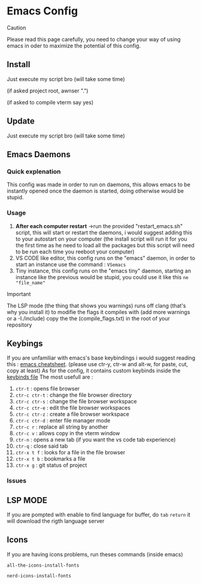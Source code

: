 # Emacs Config
>[!CAUTION]
>Please read this page carefully, you need to change your way of using emacs in oder to maximize the potential of this config.

## Install
Just execute my script bro (will take some time)

(if asked project root, awnser ".")

(if asked to compile vterm say yes)


## Update
Just execute my script bro (will take some time)

## Emacs Daemons
### Quick explenation
This config was made in order to run on daemons, this allows emacs to be instantly opened once the daemon is started, doing otherwise would be stupid.

### Usage
1. **After each computer restart** ->run the provided "restart_emacs.sh" script, this will start or restart the daemons, i would suggest adding this to your autostart on your computer (the install script will run it for you the first time as he need to load all the packages but this script will need to be run each time you reeboot your computer)
2. VS CODE like editor, this config runs on the "emacs" daemon, in order to start an instance use the command : `VSemacs`
3. Tiny instance, this config runs on the "emacs tiny" daemon, starting an instance like the previous would be stupid, you could use it like this `ne "file_name"`

>[!IMPORTANT]
>The LSP mode (the thing that shows you warnings) runs off clang (that's why you install it) to modifie the flags it compiles with (add more warnings or a -I./include) copy the the (compile_flags.txt) in the root of your repository


## Keybings
If you are unfamiliar with emacs's base keybindings i would suggest reading this : [emacs cheatsheet](https://www.gnu.org/software/emacs/refcards/pdf/refcard.pdf). (please use ctr-y, ctr-w and alt-w, for paste, cut, copy at least)
As for the config, it contains custom keybinds inside the [keybinds file](.emacs.default/custom/keyboard-shortcuts.el)
The most usefull are :
1. `ctr-t` : opens file browser
2. `ctr-c ctr-t` : change the file browser directory
3. `ctr-c ctr-s` : change the file browser workspace
4. `ctr-c ctr-e` : edit the file browser workspaces
5. `ctr-c ctr-z` : create a file browser workspace
6. `ctr-c ctr-d` : enter file manager mode
7. `ctr-c r` : replace all string by another
8. `ctr-c v` : allows copy in the vterm window
9. `ctr-n` : opens a new tab (if you want the vs code tab experience)
10. `ctr-q` : close said tab
11. `ctr-x t f` : looks for a file in the file browser
12. `ctr-x t b` : bookmarks a file
13. `ctr-x g` : git status of project

### Issues

## LSP MODE
If you are pompted with enable to find language for buffer, do `tab` `return` it will download the rigth language server

## Icons
If you are having icons problems, run theses commands (inside emacs)

```
all-the-icons-install-fonts
```
```
nerd-icons-install-fonts
```
